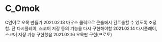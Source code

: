 # C_Omok
C언어로 오목 만들기
2021.02.13 마우스 클릭으로 콘솔에서 컨트롤할 수 있도록 조정함. 단 다시플레이, 스코어 저장 등의 기능을 다시 구현해야함
2021.02.14 다시플레이, 스코어 저장 기능 구현했음 2021.02.16 오목판 구현(프로토)
